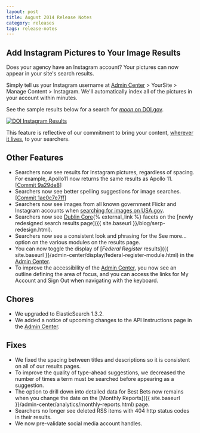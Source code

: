 ```yaml
---
layout: post
title: August 2014 Release Notes
category: releases
tags: release-notes
---
```


## Add Instagram Pictures to Your Image Results

Does your agency have an Instagram account? Your pictures can now appear in your site's search results.

Simply tell us your Instagram username at [Admin Center](https://search.usa.gov/sites/) > YourSite > Manage Content > Instagram. We'll automatically index all of the pictures in your account within minutes.


See the sample results below for a search for [*moon* on DOI.gov](https://search.doi.gov/search/images?affiliate=doi.gov&query=moon).

[![DOI Instagram Results](https://d3qcdigd1fhos0.cloudfront.net/blog/img/release-08-2014-doi-instagram.png "DOI Instagram results for moon")](https://search.doi.gov/search/images?&affiliate=doi.gov&query=moon)

This feature is reflective of our commitment to bring your content, [wherever it lives](https://digitalgov.gov/2014/08/26/help-the-public-find-your-information-wherever-and-however-youve-published-it/), to your searchers.

## Other Features

* Searchers now see results for Instagram pictures, regardless of spacing. For example, Apollo11 now returns the same results as Apollo 11. [[Commit 9a29de8](https://github.com/GSA/oasis/commit/9a29de80dd22978581af4b0e460e439b78e614d7)]
* Searchers now see better spelling suggestions for image searches. [[Commit 1ae0c7e7ff](https://github.com/GSA/oasis/commit/1ae0c7e7fff3a4eb02f3e09e8c8d7c030fd50e14)]
* Searchers now see images from all known government Flickr and Instagram accounts when [searching for images on USA.gov](https://search.usa.gov/search/images?affiliate=usagov&query=hoover).
* Searchers now see [Dublin Core](http://dublincore.org/documents/dcmi-terms/){% external_link %} facets on the [newly redesigned search results page]({{ site.baseurl }}/blog/serp-redesign.html).
* Searchers now see a consistent look and phrasing for the See more&hellip; option on the various modules on the results page.
* You can now toggle the display of [*Federal Register* results]({{ site.baseurl }}/admin-center/display/federal-register-module.html) in the [Admin Center](https://search.usa.gov/sites/).
* To improve the accessibility of the [Admin Center](https://search.usa.gov/sites/), you now see an outline defining the area of focus, and you can access the links for My Account and Sign Out when navigating with the keyboard.

## Chores

* We upgraded to ElasticSearch 1.3.2.
* We added a notice of upcoming changes to the API Instructions page in the [Admin Center](https://search.usa.gov/sites/).

## Fixes

* We fixed the spacing between titles and descriptions so it is consistent on all of our results pages.
* To improve the quality of type-ahead suggestions, we decreased the number of times a term must be searched before appearing as a suggestion.
* The option to drill down into detailed data for Best Bets now remains when you change the date on the [Monthly Reports]({{ site.baseurl }}/admin-center/analytics/monthly-reports.html) page.
* Searchers no longer see deleted RSS items with 404 http status codes in their results.
* We now pre-validate social media account handles.
